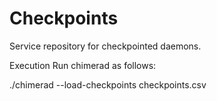 # Checkpoints
Service repository for checkpointed daemons.

Execution
Run chimerad as follows:

./chimerad --load-checkpoints checkpoints.csv
